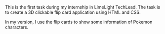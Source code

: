 This is the first task during my internship in LimeLight TechLead.
The task is to create a 3D clickable flip card application using HTML and CSS.

In my version, I use the flip cards to show some information of Pokemon characters.
